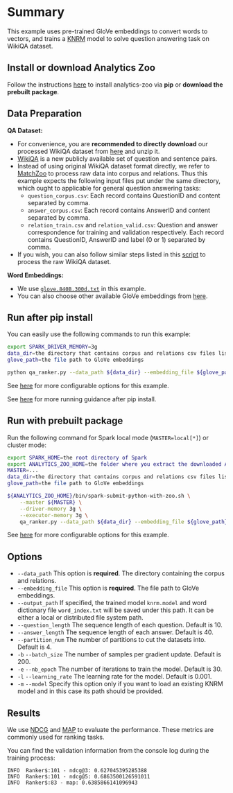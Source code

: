 # Summary
This example uses pre-trained GloVe embeddings to convert words to vectors,
and trains a [KNRM](https://arxiv.org/abs/1706.06613) model to solve question answering task
on WikiQA dataset.


## Install or download Analytics Zoo
Follow the instructions [here](https://analytics-zoo.github.io/master/#PythonUserGuide/install/) to install analytics-zoo via __pip__ or __download the prebuilt package__.


## Data Preparation
__QA Dataset:__
- For convenience, you are __recommended to directly download__ our processed WikiQA dataset from [here](https://s3.amazonaws.com/analytics-zoo-data/WikiQAProcessed.zip) and unzip it.
- [WikiQA](https://www.microsoft.com/en-us/download/details.aspx?id=52419) is a new publicly available set of question and sentence pairs.
- Instead of using original WikiQA dataset format directly, we refer to [MatchZoo](https://github.com/NTMC-Community/MatchZoo) to process raw data into corpus and relations.
Thus this example expects the following input files put under the same directory, which ought to applicable for general question answering tasks:
    - `question_corpus.csv`: Each record contains QuestionID and content separated by comma.
    - `answer_corpus.csv`: Each record contains AnswerID and content separated by comma.
    - `relation_train.csv` and `relation_valid.csv`: Question and answer correspondence for training and validation respectively. Each record contains QuestionID, AnswerID and label (0 or 1) separated by comma.
- If you wish, you can also follow similar steps listed in this [script](https://github.com/NTMC-Community/MatchZoo/blob/v1.0/data/WikiQA/run_data.sh) to process the raw WikiQA dataset.

__Word Embeddings:__
- We use [`glove.840B.300d.txt`](http://nlp.stanford.edu/data/glove.840B.300d.zip) in this example.
- You can also choose other available GloVe embeddings from [here](https://nlp.stanford.edu/projects/glove/).


## Run after pip install
You can easily use the following commands to run this example:
```bash
export SPARK_DRIVER_MEMORY=3g
data_dir=the directory that contains corpus and relations csv files listed above
glove_path=the file path to GloVe embeddings

python qa_ranker.py --data_path ${data_dir} --embedding_file ${glove_path}
```
See [here](#options) for more configurable options for this example.

See [here](https://analytics-zoo.github.io/master/#PythonUserGuide/run/#run-after-pip-install) for more running guidance after pip install.


## Run with prebuilt package
Run the following command for Spark local mode (`MASTER=local[*]`) or cluster mode:

```bash
export SPARK_HOME=the root directory of Spark
export ANALYTICS_ZOO_HOME=the folder where you extract the downloaded Analytics Zoo zip package
MASTER=...
data_dir=the directory that contains corpus and relations csv files listed above
glove_path=the file path to GloVe embeddings

${ANALYTICS_ZOO_HOME}/bin/spark-submit-python-with-zoo.sh \
    --master ${MASTER} \
    --driver-memory 3g \
    --executor-memory 3g \
    qa_ranker.py --data_path ${data_dir} --embedding_file ${glove_path}
```
See [here](#options) for more configurable options for this example.


## Options
* `--data_path` This option is __required__. The directory containing the corpus and relations.
* `--embedding_file` This option is __required__. The file path to GloVe embeddings.
* `--output_path` If specified, the trained model `knrm.model` and word dictionary file `word_index.txt` will be saved under this path. It can be either a local or distributed file system path.
* `--question_length` The sequence length of each question. Default is 10.
* `--answer_length` The sequence length of each answer. Default is 40.
* `--partition_num` The number of partitions to cut the datasets into. Default is 4.
* `-b` `--batch_size` The number of samples per gradient update. Default is 200.
* `-e` `--nb_epoch` The number of iterations to train the model. Default is 30.
* `-l` `--learning_rate` The learning rate for the model. Default is 0.001.
* `-m` `--model` Specify this option only if you want to load an existing KNRM model and in this case its path should be provided.


## Results
We use [NDCG](https://en.wikipedia.org/wiki/Evaluation_measures_(information_retrieval)#Discounted_cumulative_gain) and [MAP](https://en.wikipedia.org/wiki/Evaluation_measures_(information_retrieval)#Mean_average_precision) to evaluate the performance. These metrics are commonly used for ranking tasks.

You can find the validation information from the console log during the training process:
```
INFO  Ranker$:101 - ndcg@3: 0.627045395285388
INFO  Ranker$:101 - ndcg@5: 0.6863500126591011
INFO  Ranker$:83 - map: 0.6385866141096943
```
